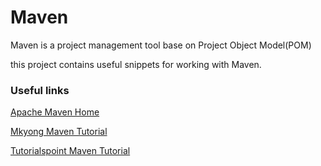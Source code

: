 # Maven

Maven is a project management tool base on Project Object Model(POM)

this project contains useful snippets for working with Maven. 

### Useful links

[Apache Maven Home](https://maven.apache.org/index.html)

[Mkyong Maven Tutorial](http://www.mkyong.com/tutorials/maven-tutorials/)

[Tutorialspoint Maven Tutorial](http://www.tutorialspoint.com/maven/)

